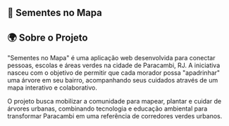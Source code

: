 ## 🌳 Sementes no Mapa

## 🌍 Sobre o Projeto

"Sementes no Mapa" é uma aplicação web desenvolvida para conectar pessoas, escolas e áreas verdes na cidade de Paracambi, RJ. A iniciativa nasceu com o objetivo de permitir que cada morador possa "apadrinhar" uma árvore em seu bairro, acompanhando seus cuidados através de um mapa interativo e colaborativo.

O projeto busca mobilizar a comunidade para mapear, plantar e cuidar de árvores urbanas, combinando tecnologia e educação ambiental para transformar Paracambi em uma referência de corredores verdes urbanos.